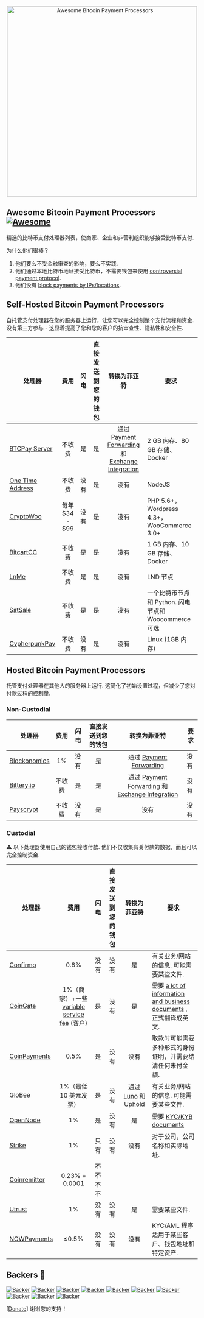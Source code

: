 <div class="github-widget" data-repo="alexk111/awesome-bitcoin-payment-processors"></div>

<div align="center">
<img width="500" src="https://raw.githubusercontent.com/alexk111/awesome-bitcoin-payment-processors/master/media/logo.svg?sanitize=true" alt="Awesome Bitcoin Payment Processors"/>
</div>

## Awesome Bitcoin Payment Processors [![Awesome](https://awesome.re/badge-flat.svg)](https://awesome.re)

精选的比特币支付处理器列表，使商家、企业和非营利组织能够接受比特币支付.

为什么他们很棒？

1. 他们要么不受金融审查的影响，要么不实践.
2. 他们通过本地比特币地址接受比特币，不需要钱包来使用 [controversial payment protocol](https://blog.samouraiwallet.com/post/169222582782/bitpay-qr-codes-are-no-longer-valid-important).
3. 他们没有 [block payments by IPs/locations](https://twitter.com/alex_kaul/status/1090211252331208705).



## Self-Hosted Bitcoin Payment Processors

自托管支付处理器在您的服务器上运行，让您可以完全控制整个支付流程和资金. 没有第三方参与 - 这显着提高了您和您的客户的抗审查性、隐私性和安全性. 

 | 处理器 | 费用| 闪电| 直接发送到您的钱包 | 转换为菲亚特 | 要求 |
| --------- |:----:|:---------:|:-----------------------:|:------------------:| ------------ |
| [BTCPay Server](https://btcpayserver.org/)  | 不收费| 是 | 是 | 通过 [Payment Forwarding](https://www.blockonomics.co/views/payment_forwarding.html) 和 [Exchange Integration](https://redbtc.org/flows/integrations/kraken-exchange/)  |  2 GB 内存、80 GB 存储、Docker |
| [One Time Address](https://github.com/alexk111/One-Time-Address)  | 不收费| 没有 | 是 | 没有 |  NodeJS |
| [CryptoWoo](https://www.cryptowoo.com/)  | 每年 $34 - $99 | 没有 | 是 | 没有 |  PHP 5.6+，Wordpress 4.3+，WooCommerce 3.0+ |
| [BitcartCC](https://bitcartcc.com)  | 不收费| 是 | 是 | 没有 |  1 GB 内存、10 GB 存储、Docker |
| [LnMe](https://github.com/bumi/lnme)  | 不收费| 是 | 是 | 没有 |  LND 节点 |
| [SatSale](https://github.com/nickfarrow/SatSale)  | 不收费| 是 | 是 | 没有 | 一个比特币节点和 Python. 闪电节点和 Woocommerce 可选 |
| [CypherpunkPay](https://cypherpunkpay.org/)  | 不收费| 没有 | 是 | 没有 |  Linux (1GB 内存) |

## Hosted Bitcoin Payment Processors

托管支付处理器在其他人的服务器上运行. 这简化了初始设置过程，但减少了您对付款过程的控制量.

### Non-Custodial

 | 处理器 | 费用| 闪电| 直接发送到您的钱包 | 转换为菲亚特 | 要求 |
| --------- |:----:|:---------:|:-----------------------:|:------------------:| ------------ |
| [Blockonomics](https://www.blockonomics.co/merchants)  |  1% | 没有 | 是 | 通过 [Payment Forwarding](https://www.blockonomics.co/views/payment_forwarding.html)  | 没有 |
| [Bittery.io](https://bittery.io/)  | 不收费| 是 | 是 | 通过 [Payment Forwarding](https://www.blockonomics.co/views/payment_forwarding.html) 和 [Exchange Integration](https://redbtc.org/flows/integrations/kraken-exchange/)  | 没有 |
| [Payscrypt](https://payscrypt.com/)  | 不收费| 没有 | 是 | 没有 | 没有 |

### Custodial

 ⚠ 以下处理器使用自己的钱包接收付款. 他们不仅收集有关付款的数据，而且可以完全控制资金.

 | 处理器 | 费用| 闪电| 直接发送到您的钱包 | 转换为菲亚特 | 要求 |
| --------- |:----:|:---------:|:-----------------------:|:------------------:| ------------ |
| [Confirmo](https://confirmo.net/)  |  0.8% | 没有 | 没有 | 是 | 有关业务/网站的信息. 可能需要某些文件.  |
| [CoinGate](https://coingate.com/accept-bitcoin)  |  1%（商家）+一些 [variable service fee](https://support.coingate.com/en/109/why-does-coingate-charge-service-fee)  (客户) | 是 | 没有 | 是 | 需要 [a lot of information and business documents](https://blog.coingate.com/2019/05/verify-merchant-account-faq) , 正式翻译成英文.  |
| [CoinPayments](https://www.coinpayments.net/)  |  0.5% | 是 | 没有 | 没有 | 取款时可能需要多种形式的身份证明，并需要结清任何未付金额.  |
| [GloBee](https://globee.com/)  |  1%（最低 10 美元发票）| 是 | 没有 | 通过 [Luno](https://www.luno.com) 和 [Uphold](https://uphold.com/)  | 有关业务/网站的信息. 可能需要某些文件.  |
| [OpenNode](https://www.opennode.co/)  |  1% | 是 | 没有 | 是 | 需要 [KYC/KYB documents](https://help.opennode.com/en/articles/3654899-kyc-and-kyb-requirements) |
| [Strike](https://strike.acinq.co/)  |  1% | 只有 | 没有 | 没有 | 对于公司，公司名称和实际地址.  |
| [Coinremitter](https://coinremitter.com/)  |  0.23% + 0.0001 | 不不不不
| [Utrust](https://utrust.com/)  |  1% | 没有 | 没有 | 是 | 需要某些文件.  |
| [NOWPayments](https://nowpayments.io/)  |  ≤0.5% | 没有 | 没有 | 没有 |  KYC/AML 程序适用于某些客户、钱包地址和特定资产.  |

## Backers 💝

[![Backer](https://mynode.alexkaul.com/gh-backer/top/0/avatar/60)](https://mynode.alexkaul.com/gh-backer/top/0/profile)
[![Backer](https://mynode.alexkaul.com/gh-backer/top/1/avatar/60)](https://mynode.alexkaul.com/gh-backer/top/1/profile)
[![Backer](https://mynode.alexkaul.com/gh-backer/top/2/avatar/60)](https://mynode.alexkaul.com/gh-backer/top/2/profile)
[![Backer](https://mynode.alexkaul.com/gh-backer/top/3/avatar/60)](https://mynode.alexkaul.com/gh-backer/top/3/profile)
[![Backer](https://mynode.alexkaul.com/gh-backer/top/4/avatar/60)](https://mynode.alexkaul.com/gh-backer/top/4/profile)
[![Backer](https://mynode.alexkaul.com/gh-backer/top/5/avatar/60)](https://mynode.alexkaul.com/gh-backer/top/5/profile)
[![Backer](https://mynode.alexkaul.com/gh-backer/top/6/avatar/60)](https://mynode.alexkaul.com/gh-backer/top/6/profile)
[![Backer](https://mynode.alexkaul.com/gh-backer/top/7/avatar/60)](https://mynode.alexkaul.com/gh-backer/top/7/profile)
[![Backer](https://mynode.alexkaul.com/gh-backer/top/8/avatar/60)](https://mynode.alexkaul.com/gh-backer/top/8/profile)
[![Backer](https://mynode.alexkaul.com/gh-backer/top/9/avatar/60)](https://mynode.alexkaul.com/gh-backer/top/9/profile)

[[Donate](https://mynode.alexkaul.com/gh-donate)] 谢谢您的支持！ 
